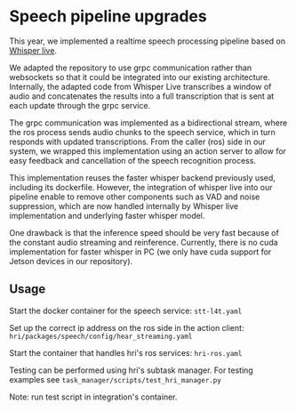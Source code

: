 # Speech pipeline upgrades

This year, we implemented a realtime speech processing pipeline based on [Whisper live](https://github.com/collabora/WhisperLive/blob/main/whisper_live/backend/faster_whisper_backend.py).

We adapted the repository to use grpc communication rather than websockets so that it could be integrated into our existing architecture. Internally, the adapted code from Whisper Live transcribes a window of audio and concatenates the results into a full transcription that is sent at each update through the grpc service.


The grpc communication was implemented as a bidirectional stream, where the ros process sends audio chunks to the speech service, which in turn responds with updated transcriptions. From the caller (ros) side in our system, we wrapped this implementation using an action server to allow for easy feedback and cancellation of the speech recognition process.

This implementation reuses the faster whisper backend previously used, including its dockerfile. However, the integration of whisper live into our pipeline enable to remove other components such as VAD and noise suppression, which are now handled internally by Whisper live implementation and underlying faster whisper model.

One drawback is that the inference speed should be very fast because of the constant audio streaming and reinference. Currently, there is no cuda implementation for faster whisper in PC (we only have cuda support for Jetson devices in our repository).

## Usage

Start the docker container for the speech service: `stt-l4t.yaml`

Set up the correct ip address on the ros side in the action client: `hri/packages/speech/config/hear_streaming.yaml`

Start the container that handles hri's ros services: `hri-ros.yaml`

Testing can be performed using hri's subtask manager. For testing examples see `task_manager/scripts/test_hri_manager.py`

Note: run test script in integration's container.